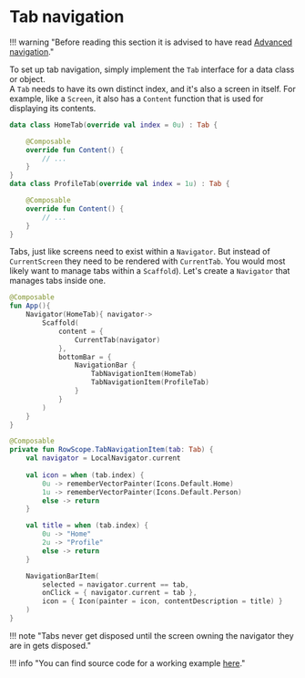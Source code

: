 # Tab navigation

!!! warning "Before reading this section it is advised to have read [Advanced navigation](advanced-navigation.md)."

To set up tab navigation, simply implement the `Tab` interface for a data class or object.<br>
A `Tab` needs to have its own distinct index, and it's also a screen in itself.
For example, like a `Screen`, it also has a `Content` function that is used for displaying its contents.

```kotlin
data class HomeTab(override val index = 0u) : Tab {

    @Composable
    override fun Content() {
        // ...
    }
}
data class ProfileTab(override val index = 1u) : Tab {

    @Composable
    override fun Content() {
        // ...
    }
}
```

Tabs, just like screens need to exist within a `Navigator`. But instead of `CurrentScreen` they need to be rendered
with `CurrentTab`.
You would most likely want to manage tabs within a `Scaffold`).
Let's create a `Navigator` that manages tabs inside one.

```kotlin
@Composable
fun App(){
    Navigator(HomeTab){ navigator->
        Scaffold(
            content = { 
                CurrentTab(navigator) 
            },
            bottomBar = {
                NavigationBar {
                    TabNavigationItem(HomeTab)
                    TabNavigationItem(ProfileTab)
                }
            }
        )
    }
}

@Composable
private fun RowScope.TabNavigationItem(tab: Tab) {
    val navigator = LocalNavigator.current
    
    val icon = when (tab.index) {
        0u -> rememberVectorPainter(Icons.Default.Home)
        1u -> rememberVectorPainter(Icons.Default.Person)
        else -> return
    }

    val title = when (tab.index) {
        0u -> "Home"
        2u -> "Profile"
        else -> return
    }

    NavigationBarItem(
        selected = navigator.current == tab,
        onClick = { navigator.current = tab },
        icon = { Icon(painter = icon, contentDescription = title) }
    )
}
```

!!! note "Tabs never get disposed until the screen owning the navigator they are in gets disposed."

!!! info "You can find source code for a working example [here](https://github.com/hristogochev/vortex)."
